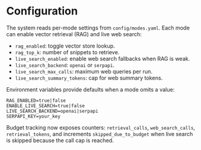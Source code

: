 # Configuration

The system reads per-mode settings from `config/modes.yaml`. Each mode can enable
vector retrieval (RAG) and live web search:

- `rag_enabled`: toggle vector store lookup.
- `rag_top_k`: number of snippets to retrieve.
- `live_search_enabled`: enable web search fallbacks when RAG is weak.
- `live_search_backend`: `openai` or `serpapi`.
- `live_search_max_calls`: maximum web queries per run.
- `live_search_summary_tokens`: cap for web summary tokens.

Environment variables provide defaults when a mode omits a value:

```
RAG_ENABLED=true|false
ENABLE_LIVE_SEARCH=true|false
LIVE_SEARCH_BACKEND=openai|serpapi
SERPAPI_KEY=your_key
```

Budget tracking now exposes counters: `retrieval_calls`, `web_search_calls`,
`retrieval_tokens`, and increments `skipped_due_to_budget` when live search is
skipped because the call cap is reached.

